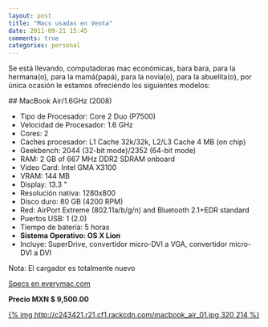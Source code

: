 ```yaml
---
layout: post
title: "Macs usadas en Venta"
date: 2011-09-21 15:45
comments: true
categories: personal
---
```


Se está llevando, computadoras mac económicas, bara bara, para la hermana(o), para la mamá(papá), para la novia(o), para la abuelita(o), por única ocasión le estamos ofreciendo los siguientes modelos:

## MacBook Air/1.6GHz (2008)

* Tipo de Procesador: Core 2 Duo (P7500)
* Velocidad de Procesador: 1.6 GHz
* Cores: 2
* Caches procesador: L1 Cache 32k/32k, L2/L3 Cache 4 MB (on chip)
* Geekbench: 2044 (32-bit mode)/2352 (64-bit mode)
* RAM: 2 GB of 667 MHz DDR2 SDRAM onboard
* Video Card: Intel GMA X3100
* VRAM: 144 MB
* Display: 13.3 "
* Resolución nativa: 1280x800
* Disco duro: 80 GB (4200 RPM)
* Red: AirPort Extreme (802.11a/b/g/n) and Bluetooth 2.1+EDR standard
* Puertos USB: 1 (2.0)
* Tiempo de batería: 5 horas
* **Sistema Operativo: OS X Lion**
* Incluye: SuperDrive, convertidor micro-DVI a VGA, convertidor micro-DVI a DVI

Nota: El cargador es totalmente nuevo

[Specs en everymac.com](http://www.everymac.com/systems/apple/macbook-air/stats/macbook-air-core-2-duo-1.6-13-specs.html)

**Precio MXN $ 9,500.00**

[{% img http://c243421.r21.cf1.rackcdn.com/macbook_air_01.jpg 320 214 %}](http://c243421.r21.cf1.rackcdn.com/macbook_air_01.jpg)

